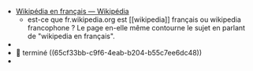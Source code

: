 - [Wikipédia en français — Wikipédia](https://fr.wikipedia.org/wiki/Wikip%C3%A9dia_en_fran%C3%A7ais)
	- est-ce que fr.wikipedia.org est [[wikipedia]] français ou wikipedia francophone ? Le page en-elle même contourne le sujet en parlant de "wikipedia en français".
-
- 📕 terminé ((65cf33bb-c9f6-4eab-b204-b55c7ee6dc48))
-